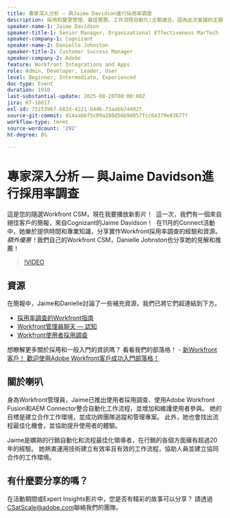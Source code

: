 ```yaml
---
title: 專家深入分析 — 與Jaime Davidson進行採用率調查
description: 採用和變更管理、最佳實務、工作流程自動化(全都適合，因為此次會議的主題是採用調查、最佳化和擴展流程
speaker-name-1: Jaime Davidson
speaker-title-1: Senior Manager, Organizational Effectiveness MarTech
speaker-company-1: Cognizant
speaker-name-2: Danielle Johnston
speaker-title-2: Customer Success Manager
speaker-company-2: Adobe
feature: Workfront Integrations and Apps
role: Admin, Developer, Leader, User
level: Beginner, Intermediate, Experienced
doc-type: Event
duration: 1910
last-substantial-update: 2025-08-20T00:00:00Z
jira: KT-18617
exl-id: 75153967-b82d-4221-b44b-73aabb74402f
source-git-commit: d14aa66f5c09a280d56b9d857fcc64379e83677f
workflow-type: tm+mt
source-wordcount: '292'
ht-degree: 0%

---
```


# 專家深入分析 — 與Jaime Davidson進行採用率調查

這是您的隨選Workfront CSM，現在我要播放新影片！  這一次，我們有一個來自絕佳客戶的簡報，來自Cognizant的Jaime Davidson！  在11月的Connect活動中，她樂於提供時間和專業知識，分享實作Workfront採用率調查的經驗和資源。 *額外優惠！*&#x200B;我們自己的Workfront CSM，Danielle Johnston也分享她的見解和推薦！

>[!VIDEO](https://video.tv.adobe.com/v/3469961/?learn=on&enablevpops&captions=chi_hant)

## 資源

在簡報中，Jaime和Danielle討論了一些補充資源，我們已將它們超連結到下方。

* [採用率調查的Workfront指南](https://cdn.experience.workfront.com/Training/Guides/Customer+Success+at+Scale/Workfront+Guide+to+Adoption+Surveys)
* [Workfront管理員聊天 — 認知](https://cdn.experience.workfront.com/Training/Guides/Customer+Success+at+Scale/Workfront+-+Admin+Chat+20231113+final+GBC)
* [Workfront使用者採用調查](https://cdn.experience.workfront.com/Training/Guides/Customer+Success+at+Scale/Workfront+User+Adoption+Survey+2022+final_Admin+chat)

想瞭解更多關於採用和一般入門的資訊嗎？ 看看我們的部落格！ - [新Workfront客戶！ 歡迎使用Adobe Workfront客戶成功入門部落格！](https://experienceleaguecommunities.adobe.com/t5/workfront-blogs/new-workfront-customers-welcome-to-the-adobe-workfront-customer/ba-p/635927)

## 關於喇叭

身為Workfront管理員，Jaime已推出使用者採用調查、使用Adobe Workfront Fusion和AEM Connector整合自動化工作流程，並增加和維護使用者參與。 她的目標是建立合作工作環境，並成功跨團隊追蹤和管理專案。 此外，她也會找出流程最佳化機會，並協助提升使用者的體驗。

Jaime是嫻熟的行銷自動化和流程最佳化領導者，在行銷的各個方面擁有超過20年的經驗。 她熱衷運用技術建立有效率且有效的工作流程，協助人員並建立協同合作的工作環境。

## 有什麼要分享的嗎？

在活動期間或Expert Insights影片中，您是否有精彩的故事可以分享？ 請透過[CSatScale@adobe.com](mailto:CSatScale@adobe.com)聯絡我們的團隊。
